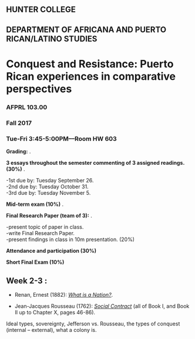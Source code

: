 ## HUNTER COLLEGE
## DEPARTMENT OF AFRICANA AND PUERTO RICAN/LATINO STUDIES
# Conquest and Resistance: Puerto Rican experiences in comparative perspectives
### AFPRL 103.00
### Fall 2017
### Tue-Fri 3:45-5:00PM––Room HW 603



**Grading:** . 

**3 essays throughout the semester commenting of 3 assigned readings. (30%)** . 

-1st due by: Tuesday September 26.     
-2nd due by: Tuesday October 31.  
-3rd due by: Tuesday November 5.   

**Mid-term exam (10%)** . 

**Final Research Paper (team of 3):** . 

-present topic of paper in class.  
-write Final Research Paper.  
-present findings in class in 10m presentation. (20%)   

**Attendance and participation (30%)**

**Short Final Exam (10%)**

## Week 2-3 : ##      
- Renan, Ernest (1882): [*What is a Nation?*](https://drive.google.com/open?id=0Bx7dFWXNGLJFUUFBVWk1bEo3SkE). 

- Jean-Jacques Rousseau (1762): [*Social Contract*](https://drive.google.com/open?id=0Bx7dFWXNGLJFc2xIVlh1eWVSb2s) (all of Book I, and Book II up to Chapter X, pages 46-86). 

Ideal types, sovereignty, Jefferson vs. Rousseau, the types of conquest (internal – external), what a colony is. 

